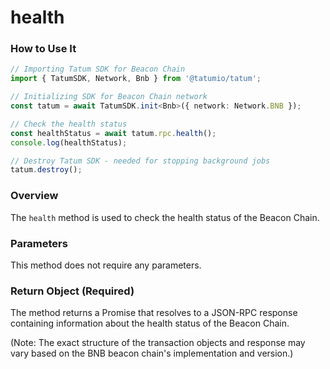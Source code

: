 # health

### How to Use It

```typescript
// Importing Tatum SDK for Beacon Chain
import { TatumSDK, Network, Bnb } from '@tatumio/tatum';

// Initializing SDK for Beacon Chain network
const tatum = await TatumSDK.init<Bnb>({ network: Network.BNB });

// Check the health status
const healthStatus = await tatum.rpc.health();
console.log(healthStatus);

// Destroy Tatum SDK - needed for stopping background jobs
tatum.destroy();
```

### Overview

The `health` method is used to check the health status of the Beacon Chain.

### Parameters

This method does not require any parameters.

### Return Object (Required)

The method returns a Promise that resolves to a JSON-RPC response containing information about the health status of the Beacon Chain.

(Note: The exact structure of the transaction objects and response may vary based on the BNB beacon chain's implementation and version.)